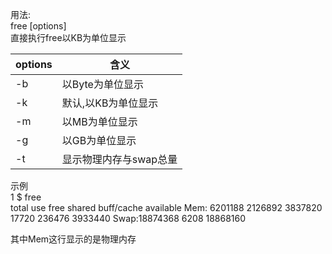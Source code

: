 

用法:  
 free [options]  
直接执行free以KB为单位显示


options | 含义
---|---
-b | 以Byte为单位显示
-k | 默认,以KB为单位显示
-m | 以MB为单位显示
-g | 以GB为单位显示
-t | 显示物理内存与swap总量


示例  
1 
$ free  
     total   use     free    shared buff/cache available
Mem: 6201188  2126892 3837820  17720  236476     3933440
Swap:18874368 6208    18868160

其中Mem这行显示的是物理内存  




